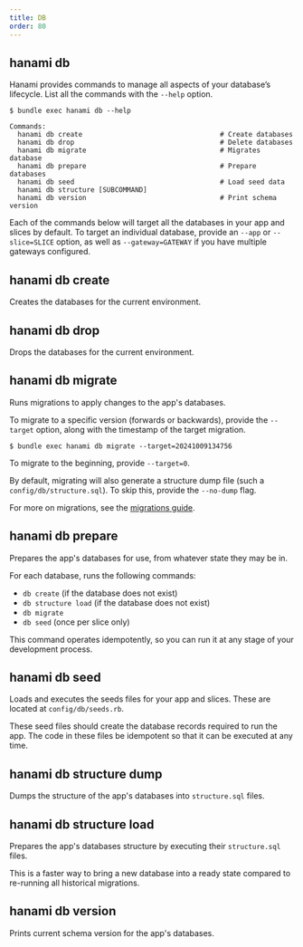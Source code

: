 ```yaml
---
title: DB
order: 80
---
```


## hanami db

Hanami provides commands to manage all aspects of your database’s lifecycle. List all the commands with the `--help` option.

```shell
$ bundle exec hanami db --help

Commands:
  hanami db create                                  # Create databases
  hanami db drop                                    # Delete databases
  hanami db migrate                                 # Migrates database
  hanami db prepare                                 # Prepare databases
  hanami db seed                                    # Load seed data
  hanami db structure [SUBCOMMAND]
  hanami db version                                 # Print schema version
```

Each of the commands below will target all the databases in your app and slices by default. To target an individual database, provide an `--app` or `--slice=SLICE` option, as well as `--gateway=GATEWAY` if you have multiple gateways configured.

## hanami db create

Creates the databases for the current environment.

## hanami db drop

Drops the databases for the current environment.

## hanami db migrate

Runs migrations to apply changes to the app's databases.

To migrate to a specific version (forwards or backwards), provide the `--target` option, along with the timestamp of the target migration.

```shell
$ bundle exec hanami db migrate --target=20241009134756
```

To migrate to the beginning, provide `--target=0`.

By default, migrating will also generate a structure dump file (such a `config/db/structure.sql`). To skip this, provide the `--no-dump` flag.

For more on migrations, see the [migrations guide](/v2.3/database/migrations/).

## hanami db prepare

Prepares the app's databases for use, from whatever state they may be in.

For each database, runs the following commands:

- `db create` (if the database does not exist)
- `db structure load` (if the database does not exist)
- `db migrate`
- `db seed` (once per slice only)

This command operates idempotently, so you can run it at any stage of your development process.

## hanami db seed

Loads and executes the seeds files for your app and slices. These are located at `config/db/seeds.rb`.

These seed files should create the database records required to run the app. The code in these files be idempotent so that it can be executed at any time.

## hanami db structure dump

Dumps the structure of the app's databases into `structure.sql` files.

## hanami db structure load

Prepares the app's databases structure by executing their `structure.sql` files.

This is a faster way to bring a new database into a ready state compared to re-running all historical migrations.

## hanami db version

Prints current schema version for the app's databases.

